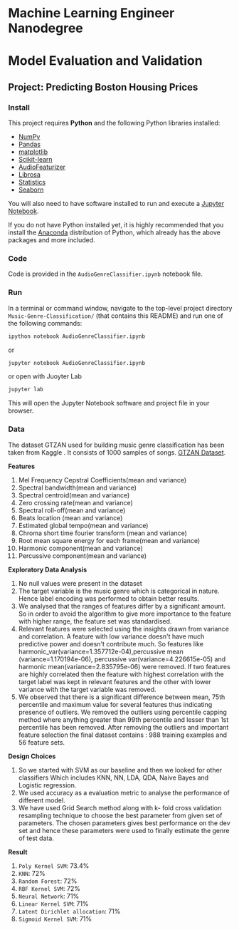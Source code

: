 # Machine Learning Engineer Nanodegree
# Model Evaluation and Validation
## Project: Predicting Boston Housing Prices

### Install

This project requires **Python** and the following Python libraries installed:

- [NumPy](http://www.numpy.org/)
- [Pandas](http://pandas.pydata.org/)
- [matplotlib](http://matplotlib.org/)
- [Scikit-learn](http://scikit-learn.org/stable/)
- [AudioFeaturizer](https://pypi.org/project/AudioFeaturizer/)
- [Librosa](https://pypi.org/project/librosa/)
- [Statistics](https://pypi.org/project/statistics/)
- [Seaborn](https://pypi.org/project/seaborn/)


You will also need to have software installed to run and execute a [Jupyter Notebook](http://jupyter.org/install.html).

If you do not have Python installed yet, it is highly recommended that you install the [Anaconda](https://www.anaconda.com/download/) distribution of Python, which already has the above packages and more included. 

### Code

Code is provided in the `AudioGenreClassifier.ipynb` notebook file.

### Run

In a terminal or command window, navigate to the top-level project directory `Music-Genre-Classification/` (that contains this README) and run one of the following commands:

```bash
ipython notebook AudioGenreClassifier.ipynb
```  
or
```bash
jupyter notebook AudioGenreClassifier.ipynb
```
or open with Juoyter Lab
```bash
jupyter lab
```

This will open the Jupyter Notebook software and project file in your browser.

### Data

The dataset GTZAN used for building music genre classification has been taken from Kaggle . It consists of 1000 samples of songs. [GTZAN Dataset](https://www.kaggle.com/andradaolteanu/gtzan-dataset-music-genre-classification).

**Features**

1. Mel Frequency Cepstral Coefficients(mean and variance)
2. Spectral bandwidth(mean and variance)
3. Spectral centroid(mean and variance)
4. Zero crossing rate(mean and variance)
5. Spectral roll-off(mean and variance)
6. Beats location (mean and variance)
7. Estimated global tempo(mean and variance)
8. Chroma short time fourier transform (mean and variance)
9. Root mean square energy for each frame(mean and variance)
10. Harmonic component(mean and variance) 
11. Percussive component(mean and variance)

**Exploratory Data Analysis**

1. No null values were present in the dataset
2. The target variable is the music genre which is categorical in nature. Hence
label encoding was performed to obtain better results.
3. We analysed that the ranges of features differ by a significant amount. So in
order to avoid the algorithm to give more importance to the feature with
higher range, the feature set was standardised.
4. Relevant features were selected using the insights drawn from variance and
correlation. A feature with low variance doesn't have much predictive power and doesn't contribute much. So features like harmonic_var(variance=1.357712e-04),percussive mean (variance=1.170194e-06), percussive var(variance=4.226615e-05) and harmonic mean(variance=2.835795e-06) were removed. If two features are highly correlated then the feature with highest correlation with the target label was kept in relevant features and the other with lower variance with the target variable was removed.
5. We observed that there is a significant difference between mean, 75th percentile and maximum value for several features thus indicating presence of outliers. We removed the outliers using percentile capping method where anything greater than 99th percentile and lesser than 1st percentile has been removed. After removing the outliers and important feature selection the final dataset contains : 988 training examples and 56 feature sets.

**Design Choices**

1. So we started with SVM as our baseline and then we looked for other classifiers Which includes KNN, NN, LDA, QDA, Naive Bayes and Logistic regression.
2. We used accuracy as a evaluation metric to analyse the performance of different model.
3. We have used Grid Search method along with k- fold cross validation resampling technique to choose the best parameter from given set of parameters. The chosen parameters gives best performance on the dev set and hence these parameters were used to finally estimate the genre of test data.

**Result**

1. `Poly Kernel SVM`: 73.4%
2. `KNN`: 72%
3. `Random Forest`: 72%
4. `RBF Kernel SVM`: 72%
5. `Neural Network`: 71%
6. `Linear Kernel SVM`: 71%
7. `Latent Dirichlet allocation`: 71%
8. `Sigmoid Kernel SVM`: 71%




